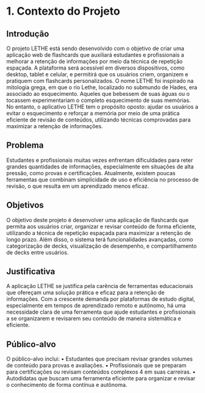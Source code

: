 # 1. Contexto do Projeto

## Introdução
O projeto LETHE está sendo desenvolvido com o objetivo de criar uma aplicação web de 
flashcards que auxiliará estudantes e profissionais a melhorar a retenção de informações 
por meio da técnica de repetição espaçada. A plataforma será acessível em diversos 
dispositivos, como desktop, tablet e celular, e permitirá que os usuários criem, organizem e 
pratiquem com flashcards personalizados.
O nome LETHE foi inspirado na mitologia grega, em que o rio Lethe, localizado no 
submundo de Hades, era associado ao esquecimento. Aqueles que bebessem de suas 
águas ou o tocassem experimentariam o completo esquecimento de suas memórias. No 
entanto, o aplicativo LETHE tem o propósito oposto: ajudar os usuários a evitar o 
esquecimento e reforçar a memória por meio de uma prática eficiente de revisão de 
conteúdos, utilizando técnicas comprovadas para maximizar a retenção de informações.

## Problema
Estudantes e profissionais muitas vezes enfrentam dificuldades para reter grandes 
quantidades de informações, especialmente em situações de alta pressão, como provas e 
certificações. Atualmente, existem poucas ferramentas que combinam simplicidade de uso e 
eficiência no processo de revisão, o que resulta em um aprendizado menos eficaz.

## Objetivos
O objetivo deste projeto é desenvolver uma aplicação de flashcards que permita aos 
usuários criar, organizar e revisar conteúdo de forma eficiente, utilizando a técnica de 
repetição espaçada para maximizar a retenção de longo prazo. Além disso, o sistema terá 
funcionalidades avançadas, como categorização de decks, visualização de desempenho, e 
compartilhamento de decks entre usuários.

## Justificativa
A aplicação LETHE se justifica pela carência de ferramentas educacionais que ofereçam 
uma solução prática e eficaz para a retenção de informações. Com a crescente demanda 
por plataformas de estudo digital, especialmente em tempos de aprendizado remoto e 
autônomo, há uma necessidade clara de uma ferramenta que ajude estudantes e 
profissionais a se organizarem e revisarem seu conteúdo de maneira sistemática e eficiente.

## Público-alvo
O público-alvo inclui:
• Estudantes que precisam revisar grandes volumes de conteúdo para provas e 
avaliações.
• Profissionais que se preparam para certificações ou revisam conteúdos complexos 
4
em suas carreiras.
• Autodidatas que buscam uma ferramenta eficiente para organizar e revisar o 
conhecimento de forma contínua e autônoma.
